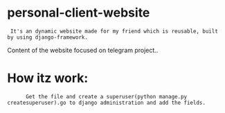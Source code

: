 # personal-client-website

     It's an dynamic website made for my friend which is reusable, built by using django-framework.
Content of the website focused on telegram project..

# How itz work:
          Get the file and create a superuser(python manage.py createsuperuser).go to django administration and add the fields.
